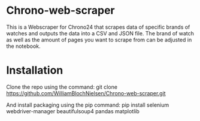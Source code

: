 # Chrono-web-scraper
This is a Webscraper for Chrono24 that scrapes data of specific brands of watches and outputs the data into a CSV and JSON file. The brand of watch as well as the amount of pages you want to scrape from can be adjusted in the notebook. 

# Installation
Clone the repo using the command: git clone https://github.com/WilliamBlochNielsen/Chrono-web-scraper.git

And install packaging using the pip command:
pip install selenium webdriver-manager beautifulsoup4 pandas matplotlib
